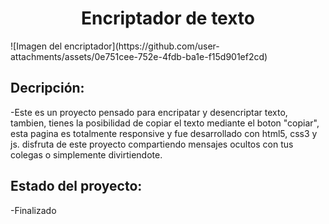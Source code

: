 <h1 align="center">Encriptador de texto</h1>
![Imagen del encriptador](https://github.com/user-attachments/assets/0e751cee-752e-4fdb-ba1e-f15d901ef2cd)
<h2>Decripción:</h2>
-Este es un proyecto pensado para encripatar y desencriptar texto, tambien, tienes la posibilidad de copiar el texto
mediante el boton "copiar", esta pagina es totalmente responsive y fue desarrollado con html5, css3 y js.
disfruta de este proyecto compartiendo mensajes ocultos con tus colegas o simplemente divirtiendote.
<h2>Estado del proyecto:</h2>
-Finalizado
